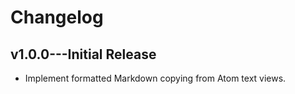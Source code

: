 # Changelog
## v1.0.0---Initial Release
* Implement formatted Markdown copying from Atom text views.
